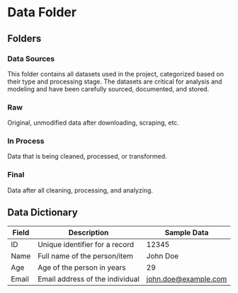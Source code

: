 # Data Folder

## Folders

### Data Sources

This folder contains all datasets used in the project, categorized based on their type and processing stage. The datasets are critical for analysis and modeling and have been carefully sourced, documented, and stored.

### Raw

Original, unmodified data after downloading, scraping, etc.

### In Process

Data that is being cleaned, processed, or transformed.

### Final

Data after all cleaning, processing, and analyzing.

## Data Dictionary

| Field | Description                     | Sample Data          |
| ----- | ------------------------------- | -------------------- |
| ID    | Unique identifier for a record  | 12345                |
| Name  | Full name of the person/item    | John Doe             |
| Age   | Age of the person in years      | 29                   |
| Email | Email address of the individual | john.doe@example.com |
